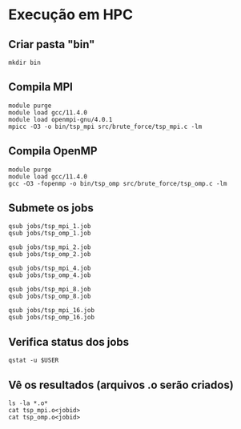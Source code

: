 # Execução em HPC

## Criar pasta "bin"
```
mkdir bin
```

## Compila MPI
```
module purge
module load gcc/11.4.0
module load openmpi-gnu/4.0.1
mpicc -O3 -o bin/tsp_mpi src/brute_force/tsp_mpi.c -lm
```

## Compila OpenMP
```
module purge
module load gcc/11.4.0
gcc -O3 -fopenmp -o bin/tsp_omp src/brute_force/tsp_omp.c -lm
```

## Submete os jobs
```
qsub jobs/tsp_mpi_1.job
qsub jobs/tsp_omp_1.job
```
```
qsub jobs/tsp_mpi_2.job
qsub jobs/tsp_omp_2.job
```
```
qsub jobs/tsp_mpi_4.job
qsub jobs/tsp_omp_4.job
```
```
qsub jobs/tsp_mpi_8.job
qsub jobs/tsp_omp_8.job
```
```
qsub jobs/tsp_mpi_16.job
qsub jobs/tsp_omp_16.job
```

## Verifica status dos jobs
```
qstat -u $USER
```

## Vê os resultados (arquivos .o<jobid> serão criados)
```
ls -la *.o*
cat tsp_mpi.o<jobid>
cat tsp_omp.o<jobid>
```